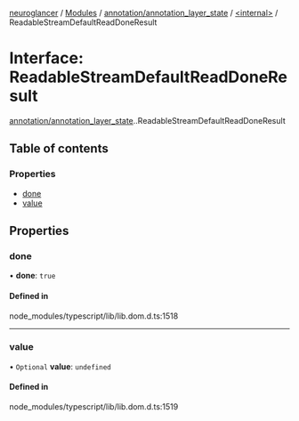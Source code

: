 [neuroglancer](../README.md) / [Modules](../modules.md) / [annotation/annotation\_layer\_state](../modules/annotation_annotation_layer_state.md) / [<internal\>](../modules/annotation_annotation_layer_state._internal_.md) / ReadableStreamDefaultReadDoneResult

# Interface: ReadableStreamDefaultReadDoneResult

[annotation/annotation_layer_state](../modules/annotation_annotation_layer_state.md).[<internal>](../modules/annotation_annotation_layer_state._internal_.md).ReadableStreamDefaultReadDoneResult

## Table of contents

### Properties

- [done](annotation_annotation_layer_state._internal_.ReadableStreamDefaultReadDoneResult.md#done)
- [value](annotation_annotation_layer_state._internal_.ReadableStreamDefaultReadDoneResult.md#value)

## Properties

### done

• **done**: ``true``

#### Defined in

node_modules/typescript/lib/lib.dom.d.ts:1518

___

### value

• `Optional` **value**: `undefined`

#### Defined in

node_modules/typescript/lib/lib.dom.d.ts:1519
